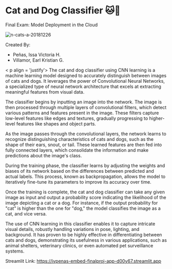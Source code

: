 # Cat and Dog Classifier 🐱🐶

Final Exam: Model Deployment in the Cloud

![n-cats-a-20181226](https://github.com/IVPENAS/Embed_FinalProj/assets/111822151/07779232-ea8c-4e2f-8a9f-09dba009c803)

Created By:
- Peñas, Issa Victoria H.
- Villamor, Earl Kristian G.

< p align = 'justify'> The cat and dog classifier using CNN learning is a machine learning model designed to accurately distinguish between images of cats and dogs. It leverages the power of Convolutional Neural Networks, a specialized type of neural network architecture that excels at extracting meaningful features from visual data.

The classifier begins by inputting an image into the network. The image is then processed through multiple layers of convolutional filters, which detect various patterns and features present in the image. These filters capture low-level features like edges and textures, gradually progressing to higher-level features like shapes and object parts.

As the image passes through the convolutional layers, the network learns to recognize distinguishing characteristics of cats and dogs, such as the shape of their ears, snout, or tail. These learned features are then fed into fully connected layers, which consolidate the information and make predictions about the image's class.

During the training phase, the classifier learns by adjusting the weights and biases of its network based on the differences between predicted and actual labels. This process, known as backpropagation, allows the model to iteratively fine-tune its parameters to improve its accuracy over time.

Once the training is complete, the cat and dog classifier can take any given image as input and output a probability score indicating the likelihood of the image depicting a cat or a dog. For instance, if the output probability for "cat" is higher than the one for "dog," the model classifies the image as a cat, and vice versa.

The use of CNN learning in this classifier enables it to capture intricate visual details, robustly handling variations in pose, lighting, and background. It has proven to be highly effective in differentiating between cats and dogs, demonstrating its usefulness in various applications, such as animal shelters, veterinary clinics, or even automated pet surveillance systems.</p>



Streamlit Link: https://ivpenas-embed-finalproj-app-d00y67.streamlit.app
